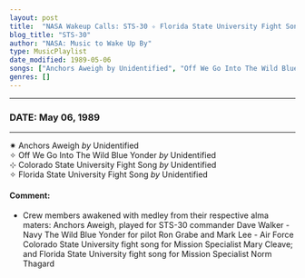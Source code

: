 ```yaml
---
layout: post
title:  "NASA Wakeup Calls: STS-30 ✧ Florida State University Fight Song by Unidentified ✺ May 06, 1989"
blog_title: "STS-30"
author: "NASA: Music to Wake Up By"
type: MusicPlaylist
date_modified: 1989-05-06
songs: ["Anchors Aweigh by Unidentified", "Off We Go Into The Wild Blue Yonder by Unidentified", "Colorado State University Fight Song by Unidentified", "Florida State University Fight Song by Unidentified"]
genres: []
---
```


----
### DATE: May 06, 1989
----
✷ Anchors Aweigh *by* Unidentified    &nbsp;<br />
✧ Off We Go Into The Wild Blue Yonder *by* Unidentified    &nbsp;<br />
⊹ Colorado State University Fight Song *by* Unidentified    &nbsp;<br />
✧ Florida State University Fight Song *by* Unidentified  

#### Comment:
* Crew members awakened with medley from their respective alma maters: Anchors Aweigh, played for STS-30 commander Dave Walker - Navy The Wild Blue Yonder for pilot Ron Grabe and Mark Lee - Air Force Colorado State University fight song for Mission Specialist Mary Cleave; and Florida State University fight song for Mission Specialist Norm Thagard




<br/>
<center>
	<a target="_blank"
	   href="https://twitter.com/intent/tweet?hashtags=Space,NASA,Playlist,NASAWakeupCalls,SpaceProgram&text=🚀 {{ page.author}}, '{{ page.songs.first }}' {{ page.title }}, {{ page.date | date: '%B %d, %Y' }}, {{ site.url }}{{ page.url }}&via=nasawakeupcalls"><i class="fab fa-twitter" title="Tweet this page" alt="Tweet this page" style="font-size: 1.3em;"></i></a>
	&nbsp; 	<i class="fas fa-user-astronaut" style="font-size: 1.5em;"></i> &nbsp;
    <a id="custom_amazon_link"
       type="amzn" search="#"
       category="popular music">
    <i class="fab fa-amazon" style="font-size: 1.3em;"></i></a>
</center>

<!-- Randomly resolve an individual entry from a song array -->
<script src="/assets/javascript/seedrandom.min.js"></script>
<script>
  var wake_me_up = ["Anchors Aweigh by Unidentified", "Off We Go Into The Wild Blue Yonder by Unidentified", "Colorado State University Fight Song by Unidentified", "Florida State University Fight Song by Unidentified"];
  var prng = new Math.seedrandom();
  function randomSong() {
    song = wake_me_up[Math.floor(Math.random() * wake_me_up.length)];
    var amazon_link = document.getElementById("custom_amazon_link");
    amazon_link.setAttribute("search", song);
  }
  window.onload = randomSong();
</script>
